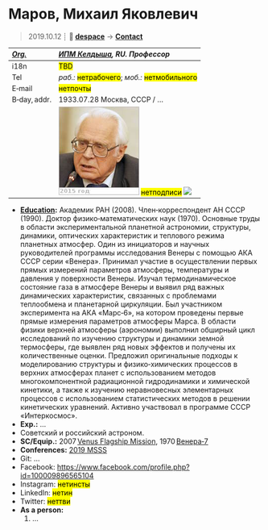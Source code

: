 # Маров, Михаил Яковлевич
> 2019.10.12 ┊ **🚀 [despace](index.md)** → **[Contact](contact.md)**

|*[Org.](contact.md)*|*[ИПМ Келдыша](zz_keldysh_ipm.md), RU. Профессор*|
|:--|:--|
|i18n| <mark>TBD</mark> |
|Tel| *раб.:* <mark>нетрабочего</mark>; *моб.:* <mark>нетмобильного</mark> |
|E‑mail| <mark>нетпочты</mark> |
|B‑day, addr.| 1933.07.28 Москва, СССР / … |
|| [![](f/contact/m/marov_001_photo_thumb.jpg)](f/contact/m/marov_001_photo.jpg) <mark>нетподписи</mark> [![](f/contact//_001_sign_thumb.jpg)](f/contact//_001_sign.png) |

   - **[Education](edu.md):** Академик РАН (2008). Член‑корреспондент АН СССР (1990). Доктор физико‑математических наук (1970). Основные труды в области экспериментальной планетной астрономии, структуры, динамики, оптических характеристик и теплового режима планетных атмосфер. Один из инициаторов и научных руководителей программы исследования Венеры с помощью АКА СССР серии «Венера». Принимал участие в осуществлении первых прямых измерений параметров атмосферы, температуры и давления у поверхности Венеры. Изучал термодинамическое состояние газа в атмосфере Венеры и выявил ряд важных динамических характеристик, связанных с проблемами теплообмена и планетарной циркуляции. Был участником эксперимента на АКА «Марс‑6», на котором проведены первые прямые измерения параметров атмосферы Марса. В области физики верхней атмосферы (аэрономии) выполнил обширный цикл исследований по изучению структуры и динамики земной термосферы, где выявлен ряд новых эффектов и получены их количественные оценки. Предложил оригинальные подходы к моделированию структуры и физико‑химических процессов в верхних атмосферах планет с использованием методов многокомпонентной радиационной гидродинамики и химической кинетики, а также к изучению неравновесных элементарных процессов с использованием статистических методов в решении кинетических уравнений. Активно участвовал в программе СССР «Интеркосмос».
   - **Exp.:** …
   - Советский и российский астроном.
   - **SC/Equip.:** 2007 [Venus Flagship Mission](venus_flagship_mission.md), 1970 [Венера‑7](venera_7.md)
   - **Conferences:** [2019 MSSS](msss_10.md)
   - Git: …
   - Facebook: <https://www.facebook.com/profile.php?id=100009896565104>
   - Instagram: <mark>нетинсты</mark>
   - LinkedIn: <mark>нетин</mark>
   - Twitter: <mark>неттви</mark>
   - **As a person:**
      1. …

